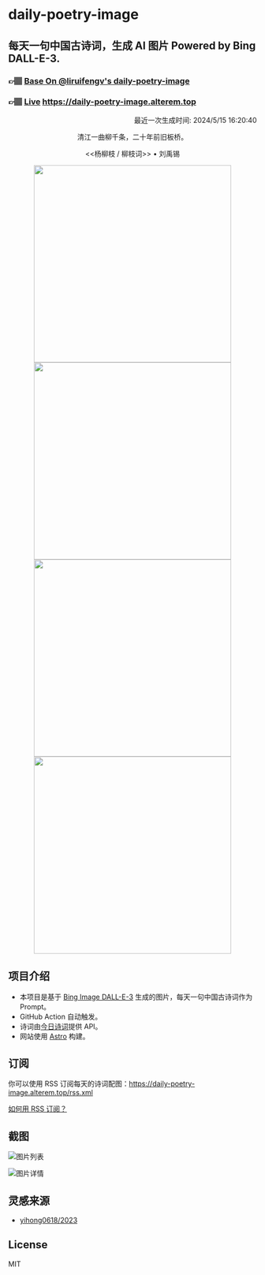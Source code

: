 
# daily-poetry-image

## 每天一句中国古诗词，生成 AI 图片 Powered by Bing DALL-E-3.

### 👉🏽 [Base On @liruifengv's daily-poetry-image](https://github.com/liruifengv/daily-poetry-image)

### 👉🏽 [Live](https://daily-poetry-image.alterem.top/) https://daily-poetry-image.alterem.top

<p align="right">
  最近一次生成时间: 2024/5/15 16:20:40
</p>
<p align="center">
清江一曲柳千条，二十年前旧板桥。
</p>
<p align="center">
<<杨柳枝 / 柳枝词>> • 刘禹锡
</p>
<p align="center">
<img src="https://tse1.mm.bing.net/th/id/OIG4.Yg1o1AXZKV1uayiDGiZY" height="400" width="400" />
<img src="https://tse3.mm.bing.net/th/id/OIG4.JL.z33GKpZI7b5uvlGZj" height="400" width="400" />
<img src="https://tse3.mm.bing.net/th/id/OIG4.uXI2RbTnC7J0r.DoERDg" height="400" width="400" />
<img src="https://tse4.mm.bing.net/th/id/OIG4.yKvIQ.MnLsoF7tUBXLOh" height="400" width="400" />
</p>

## 项目介绍

-   本项目是基于 [Bing Image DALL-E-3](https://www.bing.com/images/create) 生成的图片，每天一句中国古诗词作为 Prompt。
-   GitHub Action 自动触发。
-   诗词由[今日诗词](https://www.jinrishici.com/)提供 API。
-   网站使用 [Astro](https://astro.build) 构建。

## 订阅

你可以使用 RSS 订阅每天的诗词配图：https://daily-poetry-image.alterem.top/rss.xml

[如何用 RSS 订阅？](https://zhuanlan.zhihu.com/p/55026716)

## 截图

![图片列表](./screenshots/Snipaste_2023-12-28_21-00-26.png)

![图片详情](./screenshots/Snipaste_2023-12-28_21-00-53.png)

## 灵感来源

-   [yihong0618/2023](https://github.com/yihong0618/2023)

## License

MIT
